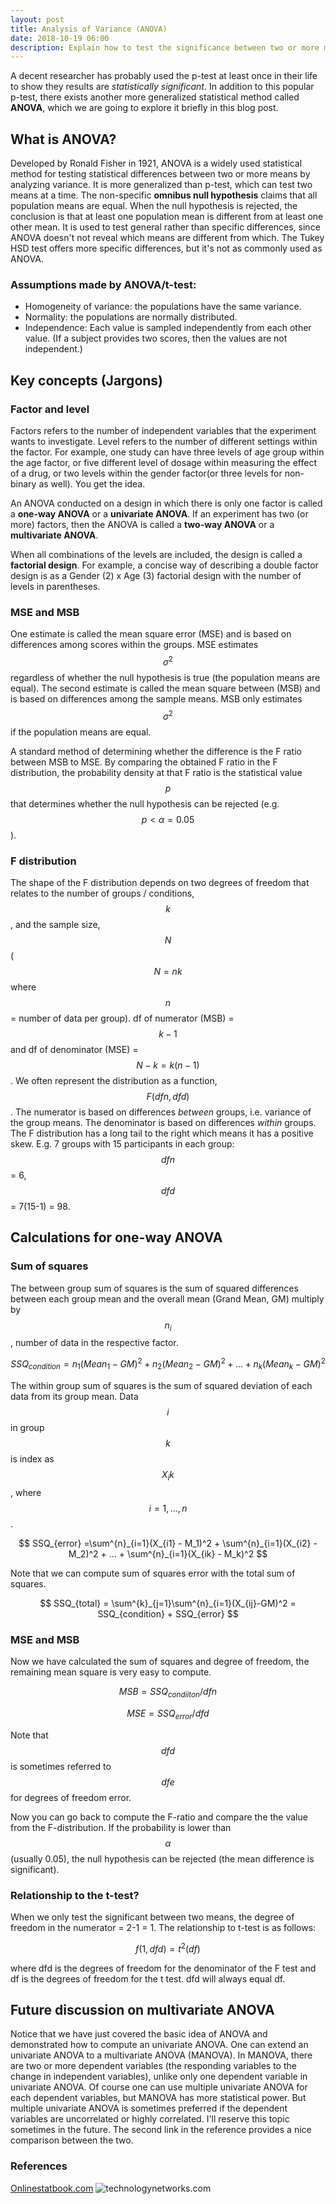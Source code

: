 ```yaml
---
layout: post
title: Analysis of Variance (ANOVA)
date: 2018-10-19 06:00
description: Explain how to test the significance between two or more means through analyzing their variances.
---
```


A decent researcher has probably used the p-test at least once in their life to show they results are *statistically significant*. In addition to this popular p-test, there exists another more generalized statistical method called **ANOVA**, which we are going to explore it briefly in this blog post.

## What is ANOVA?

Developed by Ronald Fisher in 1921, ANOVA is a widely used statistical method for testing statistical differences between two or more means by analyzing variance. It is more generalized than p-test, which can test two means at a time. The non-specific **omnibus null hypothesis** claims that all population means are equal. When the null hypothesis is rejected, the conclusion is that at least one population mean is different from at least one other mean. It is used to test general rather than specific differences, since ANOVA doesn't not reveal which means are different from which. The Tukey HSD test offers more specific differences, but it's not as commonly used as ANOVA.

### Assumptions made by ANOVA/t-test:

* Homogeneity of variance: the populations have the same variance.
* Normality: the populations are normally distributed.
* Independence: Each value is sampled independently from each other value. (If a subject provides two scores, then the values are not independent.)

## Key concepts (Jargons)

### Factor and level

Factors refers to the number of independent variables that the experiment wants to investigate. Level refers to the number of different settings within the factor. For example, one study can have three levels of age group within the age factor, or five different level of dosage within measuring the effect of a drug, or two levels within the gender factor(or three levels for non-binary as well). You get the idea.

An ANOVA conducted on a design in which there is only one factor is called a **one-way ANOVA** or a **univariate ANOVA**. If an experiment has two (or more) factors, then the ANOVA is called a **two-way ANOVA** or a **multivariate ANOVA**.

When all combinations of the levels are included, the design is called a **factorial design**. For example, a concise way of describing a double factor design is as a Gender (2) x Age (3) factorial design with the number of levels in parentheses.


### MSE and MSB

One estimate is called the mean square error (MSE) and is based on differences among scores within the groups. MSE estimates $$ \sigma^2 $$ regardless of whether the null hypothesis is true (the population means are equal). The second estimate is called the mean square between (MSB) and is based on differences among the sample means. MSB only estimates $$ \sigma^2 $$ if the population means are equal.

A standard method of determining whether the difference is the F ratio between MSB to MSE. By comparing the obtained F ratio in the F distribution, the probability density at that F ratio is the statistical value $$ p $$ that determines whether the null hypothesis can be rejected (e.g. $$ p < \alpha = 0.05 $$).

### F distribution

The shape of the F distribution depends on two degrees of freedom that relates to the number of groups / conditions, $$ k $$, and the sample size, $$ N $$ ( $$ N = nk $$ where $$ n $$ = number of data per group). df of numerator (MSB) = $$ k-1 $$ and df of denominator (MSE) = $$ N-k = k(n-1) $$ . We often represent the distribution as a function, $$ F(dfn,dfd) $$ . The numerator is based on differences *between* groups, i.e. variance of the group means. The denominator is based on differences *within* groups. The F distribution has a long tail to the right which means it has a positive skew.
E.g. 7 groups with 15 participants in each group: $$ dfn $$ = 6, $$ dfd $$ = 7(15-1) = 98.

## Calculations for one-way ANOVA

### Sum of squares

The between group sum of squares is the sum of squared differences between each group mean and the overall mean (Grand Mean, GM) multiply by $$ n_i $$ , number of data in the respective factor.

 $$
SSQ_{condition} = n_1(Mean_1 - GM)^2 + n_2(Mean_2 -GM)^2 + ... + n_k(Mean_k - GM)^2
 $$

The within group sum of squares is the sum of squared deviation of each data from its group mean. Data $$ i $$ in group $$ k $$ is index as $$ X_ik $$ , where $$ i = 1,...,n $$ .

 $$
SSQ_{error} =\sum^{n}_{i=1}(X_{i1} - M_1)^2 + \sum^{n}_{i=1}(X_{i2} -M_2)^2 + ... + \sum^{n}_{i=1}(X_{ik} - M_k)^2
 $$

Note that we can compute sum of squares error with the total sum of squares.

 $$
SSQ_{total} = \sum^{k}_{j=1}\sum^{n}_{i=1}(X_{ij}-GM)^2 = SSQ_{condition} + SSQ_{error}
 $$

### MSE and MSB

Now we have calculated the sum of squares and degree of freedom, the remaining mean square is very easy to compute.

 $$
MSB = SSQ_{condiiton}/dfn
 $$

 $$
MSE = SSQ_{error}/dfd
 $$

Note that $$ dfd $$ is sometimes referred to $$ dfe $$ for degrees of freedom error.

Now you can go back to compute the F-ratio and compare the the value from the F-distribution. If the probability is lower than $$ \alpha $$ (usually 0.05), the null hypothesis can be rejected (the mean difference is significant).

### Relationship to the t-test?

When we only test the significant between two means, the degree of freedom in the numerator = 2-1 = 1.
The relationship to t-test is as follows:

$$
f(1,dfd) = t^2(df)
$$

where dfd is the degrees of freedom for the denominator of the F test and df is the degrees of freedom for the t test. dfd will always equal df.


## Future discussion on multivariate ANOVA

Notice that we have just covered the basic idea of ANOVA and demonstrated how to compute an univariate ANOVA. One can extend an univariate ANOVA to a multivariate ANOVA (MANOVA). In MANOVA, there are two or more dependent variables (the responding variables to the change in independent variables), unlike only one dependent variable in univariate ANOVA. Of course one can use multiple univariate ANOVA for each dependent variables, but MANOVA has more statistical power. But multiple univariate ANOVA is sometimes preferred if the dependent variables are uncorrelated or highly correlated. I'll reserve this topic sometimes in the future. The second link in the reference provides a nice comparison between the two.

### References

[Onlinestatbook.com](http://onlinestatbook.com/2/analysis_of_variance/anova.pdf)
![technologynetworks.com](https://www.technologynetworks.com/informatics/articles/one-way-vs-two-way-anova-definition-differences-assumptions-and-hypotheses-306553)
